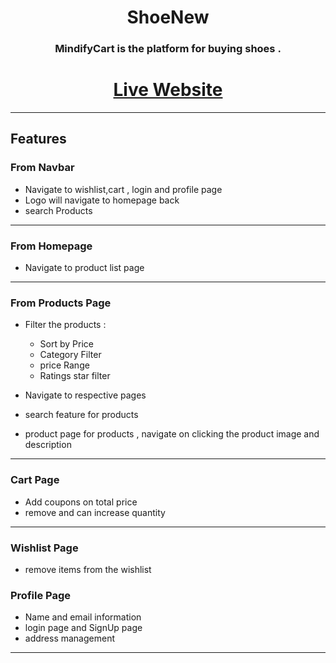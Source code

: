 



<div align="center">
  
#  ShoeNew

### MindifyCart is the platform for buying shoes .   
 
 


  
# [Live Website](https://shoenew.netlify.app/)
  
</div>

--- 





## Features 

### From Navbar 

- Navigate to wishlist,cart , login and profile page 
- Logo will navigate to homepage back 
- search Products
---

### From Homepage

-  Navigate to product list page 

--- 

### From Products Page 

- Filter the products : 
  
   - Sort by Price
   - Category Filter
   - price Range 
   - Ratings star filter 

- Navigate to respective pages 
- search feature for products 
- product page for products , navigate on clicking the product image and description 

---

### Cart Page 

- Add coupons on total price 
- remove and can increase quantity 

---

### Wishlist Page 

- remove items from the wishlist 

### Profile Page 

- Name and email information 
- login page and SignUp page
- address management

---
